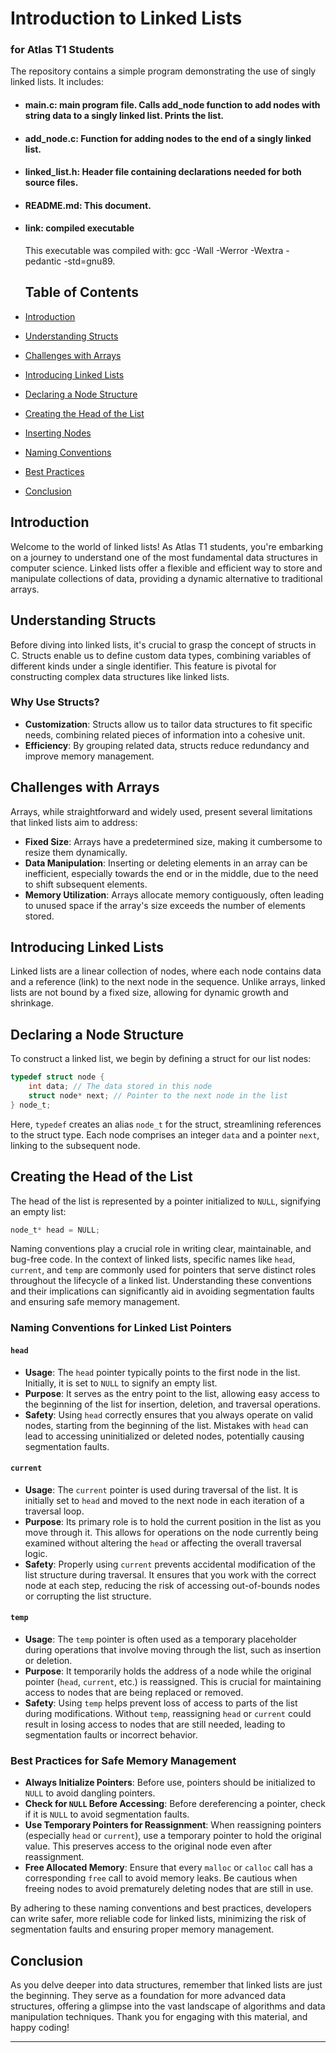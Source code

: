 # Introduction to Linked Lists 
### for Atlas T1 Students



The repository contains a simple program demonstrating the use of singly linked lists. It includes:

- #### main.c: main program file. Calls add_node function to add nodes with string data to a singly linked list. Prints the list.
- #### add_node.c: Function for adding nodes to the end of a singly linked list. 
- #### linked_list.h: Header file containing declarations needed for both source files.
- #### README.md: This document.
- #### link: compiled executable
  This executable was compiled with: gcc -Wall -Werror -Wextra -pedantic -std=gnu89.
  
  ## Table of Contents
- [Introduction](#introduction)
- [Understanding Structs](#understanding-structs)
- [Challenges with Arrays](#challenges-with-arrays)
- [Introducing Linked Lists](#introducing-linked-lists)
- [Declaring a Node Structure](#declaring-a-node-structure)
- [Creating the Head of the List](#creating-the-head-of-the-list)
- [Inserting Nodes](#inserting-nodes)
- [Naming Conventions](#naming-conventions-for-linked-list-pointers)
- [Best Practices](#best-practices-for-safe-memory-management)
- [Conclusion](#conclusion)

## Introduction<a name="introduction"></a>

Welcome to the world of linked lists! As Atlas T1 students, you're embarking on a journey to understand one of the most fundamental data structures in computer science. Linked lists offer a flexible and efficient way to store and manipulate collections of data, providing a dynamic alternative to traditional arrays.

## Understanding Structs<a name="understanding-structs"></a>

Before diving into linked lists, it's crucial to grasp the concept of structs in C. Structs enable us to define custom data types, combining variables of different kinds under a single identifier. This feature is pivotal for constructing complex data structures like linked lists.

### Why Use Structs?

- **Customization**: Structs allow us to tailor data structures to fit specific needs, combining related pieces of information into a cohesive unit.
- **Efficiency**: By grouping related data, structs reduce redundancy and improve memory management.

## Challenges with Arrays<a name="challenges-with-arrays"></a>

Arrays, while straightforward and widely used, present several limitations that linked lists aim to address:

- **Fixed Size**: Arrays have a predetermined size, making it cumbersome to resize them dynamically.
- **Data Manipulation**: Inserting or deleting elements in an array can be inefficient, especially towards the end or in the middle, due to the need to shift subsequent elements.
- **Memory Utilization**: Arrays allocate memory contiguously, often leading to unused space if the array's size exceeds the number of elements stored.

## Introducing Linked Lists<a name="introducing-linked-lists"></a>

Linked lists are a linear collection of nodes, where each node contains data and a reference (link) to the next node in the sequence. Unlike arrays, linked lists are not bound by a fixed size, allowing for dynamic growth and shrinkage.

## Declaring a Node Structure<a name="declaring-a-node-structure"></a>

To construct a linked list, we begin by defining a struct for our list nodes:

```c
typedef struct node {
    int data; // The data stored in this node
    struct node* next; // Pointer to the next node in the list
} node_t;
```

Here, `typedef` creates an alias `node_t` for the struct, streamlining references to the struct type. Each node comprises an integer `data` and a pointer `next`, linking to the subsequent node.

## Creating the Head of the List<a name="creating-the-head-of-the-list"></a>

The head of the list is represented by a pointer initialized to `NULL`, signifying an empty list:

```c
node_t* head = NULL;
```

Naming conventions play a crucial role in writing clear, maintainable, and bug-free code. In the context of linked lists, specific names like `head`, `current`, and `temp` are commonly used for pointers that serve distinct roles throughout the lifecycle of a linked list. Understanding these conventions and their implications can significantly aid in avoiding segmentation faults and ensuring safe memory management.

### Naming Conventions for Linked List Pointers<a name="naming-conventions-for-linked-list-pointers"></a>

#### `head`
- **Usage**: The `head` pointer typically points to the first node in the list. Initially, it is set to `NULL` to signify an empty list.
- **Purpose**: It serves as the entry point to the list, allowing easy access to the beginning of the list for insertion, deletion, and traversal operations.
- **Safety**: Using `head` correctly ensures that you always operate on valid nodes, starting from the beginning of the list. Mistakes with `head` can lead to accessing uninitialized or deleted nodes, potentially causing segmentation faults.

#### `current`
- **Usage**: The `current` pointer is used during traversal of the list. It is initially set to `head` and moved to the next node in each iteration of a traversal loop.
- **Purpose**: Its primary role is to hold the current position in the list as you move through it. This allows for operations on the node currently being examined without altering the `head` or affecting the overall traversal logic.
- **Safety**: Properly using `current` prevents accidental modification of the list structure during traversal. It ensures that you work with the correct node at each step, reducing the risk of accessing out-of-bounds nodes or corrupting the list structure.

#### `temp`
- **Usage**: The `temp` pointer is often used as a temporary placeholder during operations that involve moving through the list, such as insertion or deletion.
- **Purpose**: It temporarily holds the address of a node while the original pointer (`head`, `current`, etc.) is reassigned. This is crucial for maintaining access to nodes that are being replaced or removed.
- **Safety**: Using `temp` helps prevent loss of access to parts of the list during modifications. Without `temp`, reassigning `head` or `current` could result in losing access to nodes that are still needed, leading to segmentation faults or incorrect behavior.

### Best Practices for Safe Memory Management<a name="best-practices-for-safe-memory-management"></a>

- **Always Initialize Pointers**: Before use, pointers should be initialized to `NULL` to avoid dangling pointers.
- **Check for `NULL` Before Accessing**: Before dereferencing a pointer, check if it is `NULL` to avoid segmentation faults.
- **Use Temporary Pointers for Reassignment**: When reassigning pointers (especially `head` or `current`), use a temporary pointer to hold the original value. This preserves access to the original node even after reassignment.
- **Free Allocated Memory**: Ensure that every `malloc` or `calloc` call has a corresponding `free` call to avoid memory leaks. Be cautious when freeing nodes to avoid prematurely deleting nodes that are still in use.

By adhering to these naming conventions and best practices, developers can write safer, more reliable code for linked lists, minimizing the risk of segmentation faults and ensuring proper memory management.
## Conclusion<a name="conclusion"></a>

As you delve deeper into data structures, remember that linked lists are just the beginning. They serve as a foundation for more advanced data structures, offering a glimpse into the vast landscape of algorithms and data manipulation techniques. Thank you for engaging with this material, and happy coding!

---
